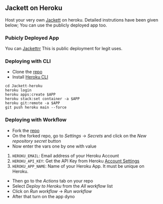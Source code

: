 ## Jackett on Heroku
Host your very own [Jackett](https://github.com/Jackett/Jackett) on heroku.
Detailed instrutions have been given below; You can use the publicly deployed app too.


### Pubicly Deployed App
You can [Jackettrr](https://jackettrr.herokuapp.com)
This is public deployment for legit uses.


### Deploying with CLI
- Clone the [repo](https://github.com/l3v11/Jackett-heroku)
- Install [Heroku CLI](https://devcenter.heroku.com/articles/heroku-cli)

```
cd Jackett-heroku
heroku login
heroku apps:create $APP
heroku stack:set container -a $APP
heroku git:remote -a $APP
git push heroku main --force
```

### Deploying with Workflow
- Fork the [repo](https://github.com/l3v11/Jackett-heroku)
- On the forked repo, go to *Settings* -> *Secrets* and click on the *New repository secret* button
- Now enter the vars one by one with value
1. `HEROKU_EMAIL`: Email address of your Heroku Account
2. `HEROKU_API_KEY`: Get the API Key from Heroku [Account Settings](https://dashboard.heroku.com/account)
3. `HEROKU_APP_NAME`: Name of your Heroku App. It must be unique on Heroku.
- Then go to the *Actions* tab on your repo
- Select *Deploy to Heroku* from the *All workflow* list
- Click on *Run workflow* -> *Run workflow*
- After that turn on the app dyno
